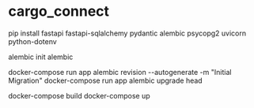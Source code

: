 # cargo_connect

pip install fastapi fastapi-sqlalchemy pydantic alembic psycopg2 uvicorn python-dotenv

alembic init alembic

docker-compose run app alembic revision --autogenerate -m "Initial Migration"
docker-compose run app alembic upgrade head

docker-compose build
docker-compose up